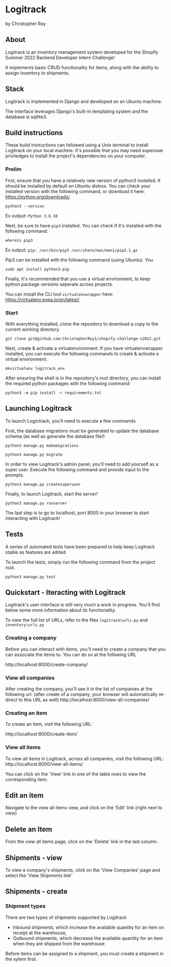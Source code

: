 # Logitrack
by Christopher Roy


## About
Logitrack is an inventory management system developed for the Shopify Summer 2022 Backend Developer Intern Challenge!

It implements basic CRUD functionality for items, along with the ability to assign inventory to shipments.


## Stack
Logitrack is implemented in Django and developed on an Ubuntu machine.

The interface leverages Django's built-in templating system and the database is sqllite3.

## Build instructions
These build instructions can followed using a Unix terminal to install Logitrack on your local machine. It's possible that you may need superuser priviledges to install the project's dependencies on your computer.


### Prelim

First, ensure that you have a relatively new version of python3 installed. It should be installed by default on Ubuntu distros. You can check your installed version with the following command, or download it here: https://python.org/downloads/


```shell
python3 --version
```
Ex output:
`Python 3.8.10`

Next, be sure to have `pip3` installed. You can check if it's installed with the following command:

```shell
whereis pip3
```
Ex output:
`pip: /usr/bin/pip3 /usr/share/man/man1/pip3.1.gz`

Pip3 can be installed with the following command (using Ubuntu). You
```shell
sudo apt install python3-pip
```

Finally, it's recommended that you use a virtual environment, to keep python package versions seperate across projects.

You can install the CLI tool `virtualenvwrapper` here:
https://virtualenv.pypa.io/en/latest/

### Start

With everything installed, clone the repository to download a copy to the current working directory.

```shell
git clone git@github.com:ChristopherRoy1/shopify-challenge-s2022.git
```

Next, create & activate a virtualenvironment. If you have virtualenvwrapper installed, you can execute the following commands to create & activate a virtual environment:

```shell
mkvirtualenv logitrack_env
```

After ensuring the shell is in the repository's root directory, you can install the required python packages with the following command:

```shell
python3 -m pip install -r requirements.txt
```

## Launching Logitrack
To launch Logictrack, you'll need to execute a few commands.

First, the database migrations must be generated to update the database schema (as well as generate the database file!)

```shell
python3 manage.py makemigrations
```


```shell
python3 manage.py migrate
```

In order to view Logitrack's admin panel, you'll need to add yourself as a super user. Execute the following command and provide input to the prompts.

```shell
python3 manage.py createsuperuser
```

Finally, to launch Logitrack, start the server!
```shell
python3 manage.py runserver
```

The last step is to go to localhost, port 8000 in your browser to start interacting with Logitrack!

## Tests
A series of automated tests have been prepared to help keep Logitrack stable
as features are added.

To launch the tests, simply run the following command from the project root.
```shell
python3 manage.py test
```

## Quickstart - Iteracting with Logitrack
Logitrack's user interface is still very much a work in progress.
You'll find below some more information about its functionality.

To view the full list of URLs, refer to the files `logitrack\urls.py`
and `inventory\urls.py`

### Creating a company
Before you can interact with items, you'll need to create a company that you can associate the items to. You can do so at the following URL

http://localhost:8000/create-company/

### View all companies
After creating the company, you'll see it in the list of companies at the following url: (after create of a company, your browser will automatically re-direct to this URL as well)
http://localhost:8000/view-all-companies/


### Creating an item
To create an item, visit the following URL:

http://localhost:8000/create-item/

### View all items
To view all items in Logitrack, across all companies, visit the following URL:
http://localhost:8000/view-all-items/

You can click on the 'View' link in one of the table rows to view the corresponding item.

## Edit an item
Navigate to the view all items view, and click on the 'Edit' link (right next to view)

## Delete an Item
From the view all items page, click on the 'Delete' link in the last column.


## Shipments - view
To view a company's shipments, click on the 'View Companies' page and select the 'View Shipments link'

## Shipments - create

### Shipment types
There are two types of shipments supported by Logitrack
  - Inbound shipments, which increase the available quantity for an item on receipt at the warehouse,
  - Outbound shipments, which decrease the available quantity for an item when they are shipped from the warehouse



Before items can be assigned to a shipment, you must create a shipment in the sytem first.
